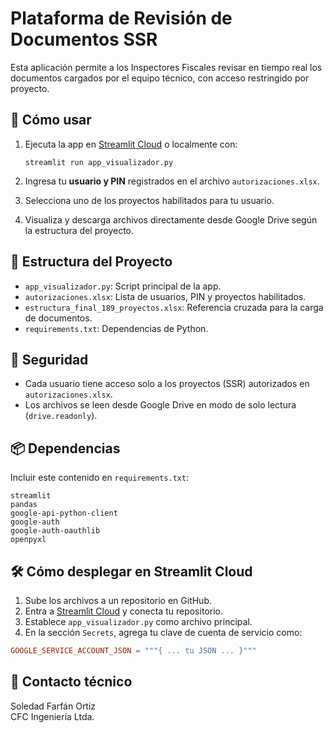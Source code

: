 
# Plataforma de Revisión de Documentos SSR

Esta aplicación permite a los Inspectores Fiscales revisar en tiempo real los documentos cargados por el equipo técnico, con acceso restringido por proyecto.

## 🚀 Cómo usar

1. Ejecuta la app en [Streamlit Cloud](https://streamlit.io/cloud) o localmente con:
   ```
   streamlit run app_visualizador.py
   ```

2. Ingresa tu **usuario y PIN** registrados en el archivo `autorizaciones.xlsx`.

3. Selecciona uno de los proyectos habilitados para tu usuario.

4. Visualiza y descarga archivos directamente desde Google Drive según la estructura del proyecto.

## 📁 Estructura del Proyecto

- `app_visualizador.py`: Script principal de la app.
- `autorizaciones.xlsx`: Lista de usuarios, PIN y proyectos habilitados.
- `estructura_final_189_proyectos.xlsx`: Referencia cruzada para la carga de documentos.
- `requirements.txt`: Dependencias de Python.

## 🔐 Seguridad

- Cada usuario tiene acceso solo a los proyectos (SSR) autorizados en `autorizaciones.xlsx`.
- Los archivos se leen desde Google Drive en modo de solo lectura (`drive.readonly`).

## 📦 Dependencias

Incluir este contenido en `requirements.txt`:

```
streamlit
pandas
google-api-python-client
google-auth
google-auth-oauthlib
openpyxl
```

## 🛠 Cómo desplegar en Streamlit Cloud

1. Sube los archivos a un repositorio en GitHub.
2. Entra a [Streamlit Cloud](https://streamlit.io/cloud) y conecta tu repositorio.
3. Establece `app_visualizador.py` como archivo principal.
4. En la sección `Secrets`, agrega tu clave de cuenta de servicio como:

```toml
GOOGLE_SERVICE_ACCOUNT_JSON = """{ ... tu JSON ... }"""
```

## 👤 Contacto técnico

Soledad Farfán Ortiz  
CFC Ingeniería Ltda.
